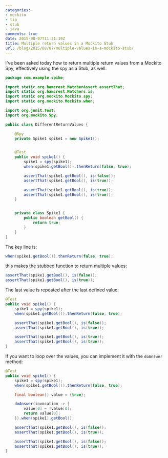 ```yaml
---
categories:
- mockito
- tip
- stub
- java
comments: true
date: 2015-08-07T11:31:19Z
title: Multiple return values in a Mockito Stub
url: /blog/2015/08/07/multiple-values-in-a-mockito-stub/
---
```


I've been asked today how to return multiple return values from a Mockito Spy, effectively using the spy as a Stub, as well.

```java
package com.example.spike;

import static org.hamcrest.MatcherAssert.assertThat;
import static org.hamcrest.Matchers.is;
import static org.mockito.Mockito.spy;
import static org.mockito.Mockito.when;

import org.junit.Test;
import org.mockito.Spy;

public class DifferentReturnValues {

	@Spy
	private Spike1 spike1 = new Spike1();


	@Test
	public void spike1() {
		spike1 = spy(spike1);
		when(spike1.getBool()).thenReturn(false, true);

		assertThat(spike1.getBool(), is(false));
		assertThat(spike1.getBool(), is(true));

		assertThat(spike1.getBool(), is(true));
		assertThat(spike1.getBool(), is(true));
	}


	private class Spike1 {
		public boolean getBool() {
			return true;
		}
	}
}
```

The key line is:

```java
when(spike1.getBool()).thenReturn(false, true);
```

this makes the stubbed function to return multiple values:

```java
assertThat(spike1.getBool(), is(false));
assertThat(spike1.getBool(), is(true));
```

The last value is repeated after the last defined value:

```java
@Test
public void spike1() {
	spike1 = spy(spike1);
	when(spike1.getBool()).thenReturn(false, true);

	assertThat(spike1.getBool(), is(false));
	assertThat(spike1.getBool(), is(true));

	assertThat(spike1.getBool(), is(true));
	assertThat(spike1.getBool(), is(true));
}
```

If you want to loop over the values, you can implement it with the ``doAnswer`` method:

```java
@Test
public void spike1() {
	spike1 = spy(spike1);
	when(spike1.getBool()).thenReturn(false, true);

	final boolean[] value = {true};

	doAnswer(invocation -> {
		value[0] = !value[0];
		return value[0];
	}).when(spike1).getBool();

	assertThat(spike1.getBool(), is(false));
	assertThat(spike1.getBool(), is(true));

	assertThat(spike1.getBool(), is(false));
	assertThat(spike1.getBool(), is(true));
}
```

